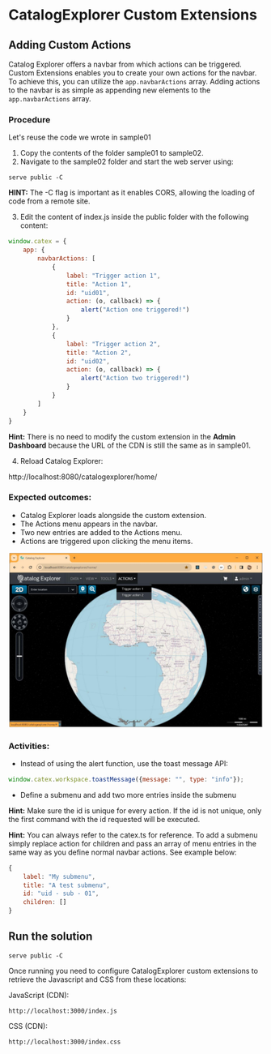 # CatalogExplorer Custom Extensions
##  Adding Custom Actions

Catalog Explorer offers a navbar from which actions can be triggered. Custom Extensions enables you to
create your own actions for the navbar. To achieve this, you can utilize the `app.navbarActions`
array. Adding actions to the navbar is as simple as appending new elements to the
`app.navbarActions` array.


### Procedure

Let's reuse the code we wrote in sample01

1. Copy the contents of the folder sample01 to sample02.
2. Navigate to the sample02 folder and start the web server using:
```shell
serve public -C
```

<strong>HINT:</strong> The -C flag is important as it enables CORS, allowing the loading of code from a remote site.


3. Edit the content of index.js inside the public folder with the following content:

```JavaScript
window.catex = {
    app: {
        navbarActions: [
            {
                label: "Trigger action 1",
                title: "Action 1",
                id: "uid01",
                action: (o, callback) => {
                    alert("Action one triggered!")
                }
            },
            {
                label: "Trigger action 2",
                title: "Action 2",
                id: "uid02",
                action: (o, callback) => {
                    alert("Action two triggered!")
                }
            }
        ]
    }
}
```
<strong>Hint:</strong> There is no need to modify the custom extension in the <strong>Admin Dashboard</strong> because the URL of the
CDN is still the same as in sample01.

4. Reload Catalog Explorer:

http://localhost:8080/catalogexplorer/home/

### Expected outcomes:
* Catalog Explorer loads alongside the custom extension.
* The Actions menu appears in the navbar.
* Two new entries are added to the Actions menu.
* Actions are triggered upon clicking the menu items.

![Actions Menu](./sample02.png "Actions Menu")

### Activities:
* Instead of using the alert function, use the toast message API:

```JavaScript
window.catex.workspace.toastMessage({message: "", type: "info"});
```

* Define a submenu and add two more entries inside the submenu

<strong>Hint:</strong> Make sure the id is unique for every action. If the id is not unique, only the first command with the id
requested will be executed.

<strong>Hint:</strong> You can always refer to the catex.ts for reference. To add a submenu simply replace action for
children and pass an array of menu entries in the same way as you define normal navbar actions. See
example below:
```JavaScript
{
    label: "My submenu",
    title: "A test submenu",
    id: "uid - sub - 01",
    children: []
}
```

## Run the solution

```shell
serve public -C
```

Once running you need to configure CatalogExplorer custom extensions to retrieve the Javascript and CSS from these locations:

JavaScript (CDN):
```
http://localhost:3000/index.js
```

CSS (CDN):
```
http://localhost:3000/index.css
```

